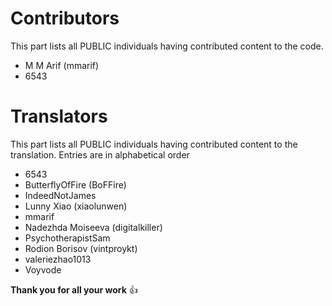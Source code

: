 # Contributors
This part lists all PUBLIC individuals having contributed content to the code.

 * M M Arif (mmarif)
 * 6543

# Translators
This part lists all PUBLIC individuals having contributed content to the translation.
Entries are in alphabetical order

 * 6543
 * ButterflyOfFire (BoFFire)
 * IndeedNotJames
 * Lunny Xiao (xiaolunwen)
 * mmarif
 * Nadezhda Moiseeva (digitalkiller)
 * PsychotherapistSam
 * Rodion Borisov (vintproykt)
 * valeriezhao1013
 * Voyvode

**Thank you for all your work** :+1:

